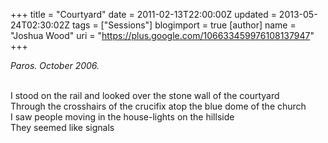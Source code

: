 +++
title = "Courtyard"
date = 2011-02-13T22:00:00Z
updated = 2013-05-24T02:30:02Z
tags = ["Sessions"]
blogimport = true 
[author]
	name = "Joshua Wood"
	uri = "https://plus.google.com/106633459976108137947"
+++

<em>Paros. October 2006.</em><br /><div><br /><div>I stood on the rail and looked over the stone wall of the courtyard<br />Through the crosshairs of the crucifix atop the blue dome of the church<br />I saw people moving in the house-lights on the hillside<br />They seemed like signals<br /><br /></div></div>
